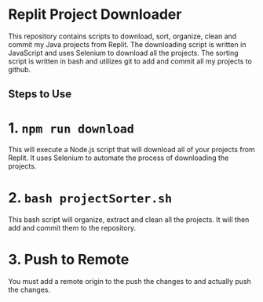 # Replit Project Downloader
This repository contains scripts to download, sort, organize, clean and commit my Java projects from Replit. The downloading script is written in JavaScript and uses Selenium to download all the projects. The sorting script is written in bash and utilizes git to add and commit all my projects to github.

## Steps to Use

# 1. `npm run download`
This will execute a Node.js script that will download all of your projects from Replit. It uses Selenium to automate the process of downloading the projects. 

# 2. `bash projectSorter.sh`
This bash script will organize, extract and clean all the projects. It will then add and commit them to the repository.

# 3. Push to Remote
You must add a remote origin to the push the changes to and actually push the changes.